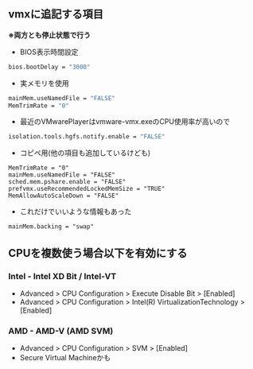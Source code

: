 ## vmxに追記する項目

**※両方とも停止状態で行う**

- BIOS表示時間設定

```sh
bios.bootDelay = "3000"
```

- 実メモリを使用

```sh
mainMem.useNamedFile = "FALSE"
MemTrimRate = "0"
```

- 最近のVMwarePlayerはvmware-vmx.exeのCPU使用率が高いので
```sh
isolation.tools.hgfs.notify.enable = "FALSE"
```

- コピペ用(他の項目も追加しているけども)
```text
MemTrimRate = "0"
mainMem.useNamedFile = "FALSE"
sched.mem.pshare.enable = "FALSE"
prefvmx.useRecommendedLockedMemSize = "TRUE"
MemAllowAutoScaleDown = "FALSE"
```

- これだけでいいような情報もあった
```text
mainMem.backing = "swap"
```

## CPUを複数使う場合以下を有効にする

### Intel - Intel XD Bit / Intel-VT
- Advanced > CPU Configuration >  Execute Disable Bit > [Enabled]   
- Advanced > CPU Configuration >  Intel(R) VirtualizationTechnology > [Enabled]

### AMD - AMD-V (AMD SVM)
- Advanced > CPU Configuration > SVM > [Enabled]
- Secure Virtual Machineかも
